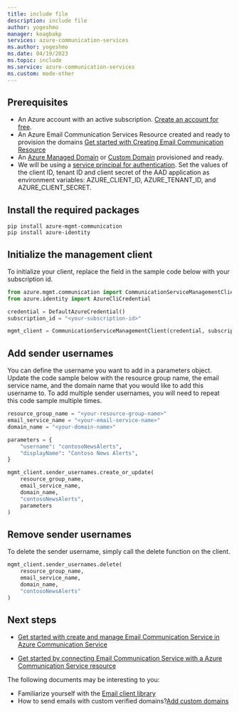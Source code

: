 ```yaml
---
title: include file
description: include file
author: yogeshmo
manager: koagbakp
services: azure-communication-services
ms.author: yogeshmo
ms.date: 04/19/2023
ms.topic: include
ms.service: azure-communication-services
ms.custom: mode-other
---
```


## Prerequisites

- An Azure account with an active subscription. [Create an account for free](https://azure.microsoft.com/free/dotnet/).
- An Azure Email Communication Services Resource created and ready to provision the domains [Get started with Creating Email Communication Resource](../../quickstarts/email/create-email-communication-resource.md)
- An [Azure Managed Domain](../../quickstarts/email/add-azure-managed-domains.md) or [Custom Domain](../../quickstarts/email/add-custom-verified-domains.md) provisioned and ready.
- We will be using a [service principal for authentication](https://docs.microsoft.com/azure/active-directory/develop/howto-create-service-principal-portal). Set the values of the client ID, tenant ID and client secret of the AAD application as environment variables: AZURE_CLIENT_ID, AZURE_TENANT_ID, and AZURE_CLIENT_SECRET.

## Install the required packages

```console
pip install azure-mgmt-communication
pip install azure-identity
```

## Initialize the management client

To initialize your client, replace the field in the sample code below with your subscription id.

```python
from azure.mgmt.communication import CommunicationServiceManagementClient
from azure.identity import AzureCliCredential

credential = DefaultAzureCredential()
subscription_id = "<your-subscription-id>"

mgmt_client = CommunicationServiceManagementClient(credential, subscription_id)
```

## Add sender usernames

You can define the username you want to add in a parameters object. Update the code sample below with the resource group name, the email service name, and the domain name that you would like to add this username to. To add multiple sender usernames, you will need to repeat this code sample multiple times.

```python
resource_group_name = "<your-resource-group-name>"
email_service_name = "<your-email-service-name>"
domain_name = "<your-domain-name>"

parameters = {
    "username": "contosoNewsAlerts",
    "displayName": "Contoso News Alerts",
}

mgmt_client.sender_usernames.create_or_update(
    resource_group_name,
    email_service_name,
    domain_name,
    "contosoNewsAlerts",
    parameters
)
```

## Remove sender usernames

To delete the sender username, simply call the delete function on the client.

```python
mgmt_client.sender_usernames.delete(
    resource_group_name,
    email_service_name,
    domain_name,
    "contosoNewsAlerts"
)
```

## Next steps

* [Get started with create and manage Email Communication Service in Azure Communication Service](../create-email-communication-resource.md)

* [Get started by connecting Email Communication Service with a Azure Communication Service resource](../connect-email-communication-resource.md)

The following documents may be interesting to you:

- Familiarize yourself with the [Email client library](../../../concepts/email/sdk-features.md)
- How to send emails with custom verified domains?[Add custom domains](../add-custom-verified-domains.md)
